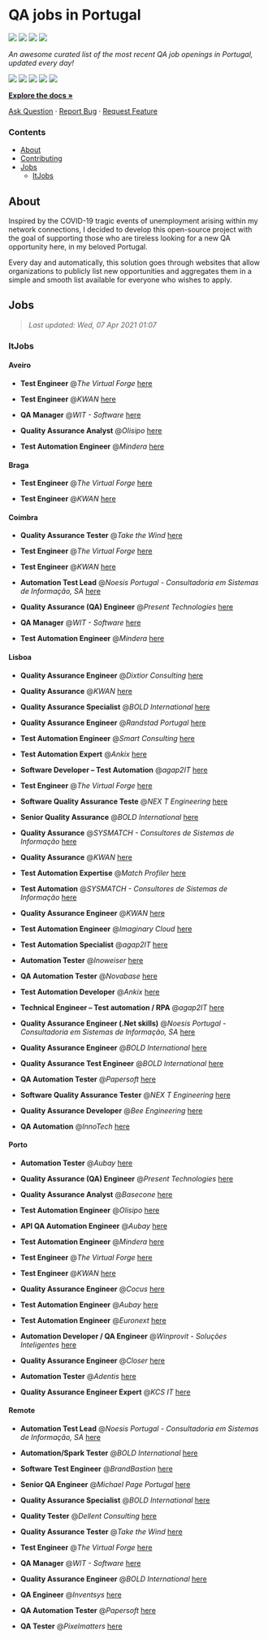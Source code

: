 QA jobs in Portugal
========================

![](https://img.shields.io/static/v1?label=%F0%9F%8C%9F&message=If%20Useful&color=BC4E99)
[![](https://img.shields.io/github/stars/sergiomartins8/qa-jobs-in-portugal)](https://github.com/sergiomartins8/qa-jobs-in-portugal/stargazers)
[![](https://img.shields.io/github/forks/sergiomartins8/qa-jobs-in-portugal)](https://github.com/sergiomartins8/qa-jobs-in-portugal/network/members)
[![](https://img.shields.io/badge/-sergiomartins8-blue?logo=Linkedin&logoColor=white)](https://www.linkedin.com/in/sergiomartins8/)

_An awesome curated list of the most recent QA job openings in Portugal, updated every day!_

[![](https://img.shields.io/github/v/release/sergiomartins8/qa-jobs-in-portugal)](https://github.com/sergiomartins8/qa-jobs-in-portugal/releases)
[![](https://github.com/sergiomartins8/qa-jobs-in-portugal/workflows/release/badge.svg)](https://github.com/sergiomartins8/qa-jobs-in-portugal/actions?query=workflow%3Arelease)
[![](https://img.shields.io/github/issues/sergiomartins8/qa-jobs-in-portugal)](https://github.com/sergiomartins8/qa-jobs-in-portugal/issues)
[![](https://img.shields.io/github/contributors/sergiomartins8/qa-jobs-in-portugal)](https://github.com/sergiomartins8/qa-jobs-in-portugal/graphs/contributors)
[![](https://img.shields.io/github/license/sergiomartins8/qa-jobs-in-portugal)](https://github.com/sergiomartins8/qa-jobs-in-portugal/blob/master/LICENSE)

**[Explore the docs »](https://github.com/sergiomartins8/qa-jobs-in-portugal/blob/master/docs/DOCUMENTATION.md)**

[Ask Question](https://github.com/sergiomartins8/qa-jobs-in-portugal/issues) 
·
[Report Bug](https://github.com/sergiomartins8/qa-jobs-in-portugal/issues)
·
[Request Feature](https://github.com/sergiomartins8/qa-jobs-in-portugal/issues)

### Contents
* [About](#about)
* [Contributing](https://github.com/sergiomartins8/qa-jobs-in-portugal/blob/master/docs/CONTRIBUTING.md)
* [Jobs](#jobs)
  * [ItJobs](#itjobs)

## About
Inspired by the COVID-19 tragic events of unemployment arising within my network connections, I decided to develop this open-source project with the goal of supporting those who are tireless looking for a new QA opportunity here, in my beloved Portugal.

Every day and automatically, this solution goes through websites that allow organizations to publicly list new opportunities and aggregates them in a simple and smooth list available for everyone who wishes to apply.

Jobs
---------

> _Last updated: Wed, 07 Apr 2021 01:07_

### ItJobs

#### Aveiro

- **Test Engineer** @_The Virtual Forge_ [here](https://www.itjobs.pt/oferta/379122/test-engineer)


- **Test Engineer** @_KWAN_ [here](https://www.itjobs.pt/oferta/379134/test-engineer)


- **QA Manager** @_WIT - Software_ [here](https://www.itjobs.pt/oferta/377081/qa-manager)


- **Quality Assurance Analyst** @_Olisipo_ [here](https://www.itjobs.pt/oferta/375906/quality-assurance-analyst)


- **Test Automation Engineer** @_Mindera_ [here](https://www.itjobs.pt/oferta/380812/test-automation-engineer)

#### Braga

- **Test Engineer** @_The Virtual Forge_ [here](https://www.itjobs.pt/oferta/379122/test-engineer)


- **Test Engineer** @_KWAN_ [here](https://www.itjobs.pt/oferta/379134/test-engineer)

#### Coimbra

- **Quality Assurance Tester** @_Take the Wind_ [here](https://www.itjobs.pt/oferta/375993/quality-assurance-tester-take-the-wind)


- **Test Engineer** @_The Virtual Forge_ [here](https://www.itjobs.pt/oferta/379122/test-engineer)


- **Test Engineer** @_KWAN_ [here](https://www.itjobs.pt/oferta/379134/test-engineer)


- **Automation Test Lead** @_Noesis Portugal - Consultadoria em Sistemas de Informação, SA_ [here](https://www.itjobs.pt/oferta/374929/automation-test-lead-full-remote)


- **Quality Assurance (QA) Engineer** @_Present Technologies_ [here](https://www.itjobs.pt/oferta/380258/quality-assurance-qa-engineer)


- **QA Manager** @_WIT - Software_ [here](https://www.itjobs.pt/oferta/377081/qa-manager)


- **Test Automation Engineer** @_Mindera_ [here](https://www.itjobs.pt/oferta/380812/test-automation-engineer)

#### Lisboa

- **Quality Assurance Engineer** @_Dixtior Consulting_ [here](https://www.itjobs.pt/oferta/378732/quality-assurance-engineer)


- **Quality Assurance** @_KWAN_ [here](https://www.itjobs.pt/oferta/375606/quality-assurance)


- **Quality Assurance Specialist** @_BOLD International_ [here](https://www.itjobs.pt/oferta/376118/quality-assurance-specialist)


- **Quality Assurance Engineer** @_Randstad Portugal_ [here](https://www.itjobs.pt/oferta/380362/quality-assurance-engineer)


- **Test Automation Engineer** @_Smart Consulting_ [here](https://www.itjobs.pt/oferta/377654/test-automation-engineer)


- **Test Automation Expert** @_Ankix_ [here](https://www.itjobs.pt/oferta/375458/test-automation-expert)


- **Software Developer – Test Automation** @_agap2IT_ [here](https://www.itjobs.pt/oferta/379565/software-developer-test-automation)


- **Test Engineer** @_The Virtual Forge_ [here](https://www.itjobs.pt/oferta/379122/test-engineer)


- **Software Quality Assurance Teste** @_NEX T Engineering_ [here](https://www.itjobs.pt/oferta/378659/software-quality-assurance-teste)


- **Senior Quality Assurance** @_BOLD International_ [here](https://www.itjobs.pt/oferta/375126/senior-quality-assurance)


- **Quality Assurance** @_SYSMATCH - Consultores de Sistemas de Informação_ [here](https://www.itjobs.pt/oferta/374052/quality-assurance)


- **Quality Assurance** @_KWAN_ [here](https://www.itjobs.pt/oferta/376563/quality-assurance)


- **Test Automation Expertise** @_Match Profiler_ [here](https://www.itjobs.pt/oferta/371721/test-automation-expertise)


- **Test Automation** @_SYSMATCH - Consultores de Sistemas de Informação_ [here](https://www.itjobs.pt/oferta/371806/test-automation)


- **Quality Assurance Engineer** @_KWAN_ [here](https://www.itjobs.pt/oferta/375619/quality-assurance-engineer)


- **Test Automation Engineer** @_Imaginary Cloud_ [here](https://www.itjobs.pt/oferta/380725/test-automation-engineer)


- **Test Automation Specialist** @_agap2IT_ [here](https://www.itjobs.pt/oferta/375080/test-automation-specialist-portugal)


- **Automation Tester** @_Inoweiser_ [here](https://www.itjobs.pt/oferta/380294/automation-tester)


- **QA Automation Tester** @_Novabase_ [here](https://www.itjobs.pt/oferta/378540/qa-automation-tester)


- **Test Automation Developer** @_Ankix_ [here](https://www.itjobs.pt/oferta/375463/test-automation-developer)


- **Technical Engineer – Test automation / RPA** @_agap2IT_ [here](https://www.itjobs.pt/oferta/379628/technical-engineer-test-automation-rpa)


- **Quality Assurance Engineer (.Net skills)** @_Noesis Portugal - Consultadoria em Sistemas de Informação, SA_ [here](https://www.itjobs.pt/oferta/377393/quality-assurance-engineer-net-skills-lisbon)


- **Quality Assurance Engineer** @_BOLD International_ [here](https://www.itjobs.pt/oferta/375350/quality-assurance-engineer)


- **Quality Assurance Test Engineer** @_BOLD International_ [here](https://www.itjobs.pt/oferta/376772/quality-assurance-test-engineer)


- **QA Automation Tester** @_Papersoft_ [here](https://www.itjobs.pt/oferta/377931/qa-automation-tester)


- **Software Quality Assurance Tester** @_NEX T Engineering_ [here](https://www.itjobs.pt/oferta/378234/software-quality-assurance-tester)


- **Quality Assurance Developer** @_Bee Engineering_ [here](https://www.itjobs.pt/oferta/380390/quality-assurance-developer)


- **QA Automation** @_InnoTech_ [here](https://www.itjobs.pt/oferta/379812/qa-automation)

#### Porto

- **Automation Tester** @_Aubay_ [here](https://www.itjobs.pt/oferta/376344/automation-tester)


- **Quality Assurance (QA) Engineer** @_Present Technologies_ [here](https://www.itjobs.pt/oferta/380258/quality-assurance-qa-engineer)


- **Quality Assurance Analyst** @_Basecone_ [here](https://www.itjobs.pt/oferta/375533/quality-assurance-analyst)


- **Test Automation Engineer** @_Olisipo_ [here](https://www.itjobs.pt/oferta/376816/test-automation-engineer)


- **API QA Automation Engineer** @_Aubay_ [here](https://www.itjobs.pt/oferta/376343/api-qa-automation-engineer)


- **Test Automation Engineer** @_Mindera_ [here](https://www.itjobs.pt/oferta/380812/test-automation-engineer)


- **Test Engineer** @_The Virtual Forge_ [here](https://www.itjobs.pt/oferta/379122/test-engineer)


- **Test Engineer** @_KWAN_ [here](https://www.itjobs.pt/oferta/379134/test-engineer)


- **Quality Assurance Engineer** @_Cocus_ [here](https://www.itjobs.pt/oferta/376271/quality-assurance-engineer)


- **Test Automation Engineer** @_Aubay_ [here](https://www.itjobs.pt/oferta/377222/test-automation-engineer)


- **Test Automation Engineer** @_Euronext_ [here](https://www.itjobs.pt/oferta/377097/test-automation-engineer)


- **Automation Developer / QA Engineer** @_Winprovit - Soluções Inteligentes_ [here](https://www.itjobs.pt/oferta/376629/automation-developer-qa-engineer)


- **Quality Assurance Engineer** @_Closer_ [here](https://www.itjobs.pt/oferta/378138/quality-assurance-engineer)


- **Automation Tester** @_Adentis_ [here](https://www.itjobs.pt/oferta/376901/automation-tester)


- **Quality Assurance Engineer Expert** @_KCS IT_ [here](https://www.itjobs.pt/oferta/376556/quality-assurance-engineer-expert)

#### Remote

- **Automation Test Lead** @_Noesis Portugal - Consultadoria em Sistemas de Informação, SA_ [here](https://www.itjobs.pt/oferta/374929/automation-test-lead-full-remote)


- **Automation/Spark Tester** @_BOLD International_ [here](https://www.itjobs.pt/oferta/375347/automation-spark-tester)


- **Software Test Engineer** @_BrandBastion_ [here](https://www.itjobs.pt/oferta/379190/software-test-engineer-remote)


- **Senior QA Engineer** @_Michael Page Portugal_ [here](https://www.itjobs.pt/oferta/379498/senior-qa-engineer-m-f-full-remote)


- **Quality Assurance Specialist** @_BOLD International_ [here](https://www.itjobs.pt/oferta/376118/quality-assurance-specialist)


- **Quality Tester** @_Dellent Consulting_ [here](https://www.itjobs.pt/oferta/379006/quality-tester)


- **Quality Assurance Tester** @_Take the Wind_ [here](https://www.itjobs.pt/oferta/375993/quality-assurance-tester-take-the-wind)


- **Test Engineer** @_The Virtual Forge_ [here](https://www.itjobs.pt/oferta/379122/test-engineer)


- **QA Manager** @_WIT - Software_ [here](https://www.itjobs.pt/oferta/377081/qa-manager)


- **Quality Assurance Engineer** @_BOLD International_ [here](https://www.itjobs.pt/oferta/375350/quality-assurance-engineer)


- **QA Engineer** @_Inventsys_ [here](https://www.itjobs.pt/oferta/379049/qa-engineer)


- **QA Automation Tester** @_Papersoft_ [here](https://www.itjobs.pt/oferta/377931/qa-automation-tester)


- **QA Tester** @_Pixelmatters_ [here](https://www.itjobs.pt/oferta/377195/qa-tester)

